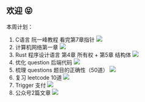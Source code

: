 ## 欢迎 😝

本周计划：
1. C语言 阮一峰教程 看完第7章指针 ![](https://progress-bar.dev/29/?title=Progress&width=120&color=babaca) 
2. 计算机网络第一章 ![](https://progress-bar.dev/0/?title=Progress&width=120&color=babaca) 
3. Rust 程序设计语言 第4章 所有权 + 第5章 结构体  ![](https://progress-bar.dev/50/?title=Progress&width=120&color=babaca) 
4. 优化 question 后端代码  ![](https://progress-bar.dev/70/?title=Progress&width=120&color=babaca) 
5. 梳理 questions 题目的正确性（50道） ![](https://progress-bar.dev/20/?title=Progress&width=120&color=babaca) 
6. 复习 leetcode 10道  ![](https://progress-bar.dev/20/?title=Progress&width=120&color=babaca)
7. Trigger 支付  ![](https://progress-bar.dev/60/?title=Progress&width=120&color=babaca)
8. 公众号2篇文章  ![](https://progress-bar.dev/0/?title=Progress&width=120&color=babaca)

